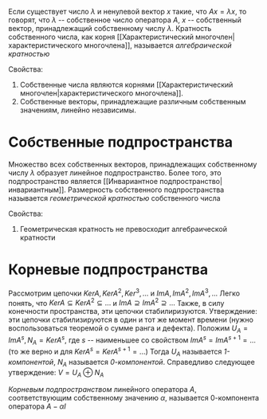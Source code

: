 Если существует число $\lambda$ и ненулевой вектор $x$ такие, что $Ax=\lambda x$, то говорят, что $\lambda$ -- собственное число оператора $A$, $x$ -- собственный вектор, принадлежащий собственному числу $\lambda$.
Кратность собственного числа, как корня [[Характеристический многочлен|характеристического многочлена]], называется *алгебраической кратностью*

Свойства:
1. Собственные числа являются корнями [[Характеристический многочлен|характеристического многочлена]].
2. Собственные векторы, принадлежащие различным собственным значениям, линейно независимы.

# Собственные подпространства
Множество всех собственных векторов, принадлежащих собственному числу $\lambda$ образует линейное подпространство. Более того, это подпространство  является [[Инвариантное подпространство|инвариантным]].
Размерность собственного подпространства называется *геометрической кратностью* собственного числа

Свойства:
1. Геометрическая кратность не превосходит алгебраической кратности
# Корневые подпространства
Рассмотрим цепочки $Ker A, Ker A^2, Ker^3, ...$ и  $Im A, Im A^2, Im A^3, ...$
Легко понять, что $Ker A \subseteq Ker A^2 \subseteq ...$ и $Im A \supseteq Im A^2 \supseteq ...$
Также, в силу конечности пространства, эти цепочки стабилиризуются. Утверждение: эти цепочки стабилизируются в один и тот же момент времени
(нужно воспользоваться теоремой о сумме ранга и дефекта).
Положим $U_A = Im A^s, N_A = Ker A^s$, где $s$ -- наименьшее со свойством $Im A^s = Im A^{s+1} = ...$ (то же верно и для $Ker A^s = Ker A^{s+1} = ...$)
Тогда $U_A$ называется *1-компонентой*, $N_A$ называется *0-компонентой*.
Справедливо следующее утверждение: $V = U_A \oplus N_A$

*Корневым подпространством* линейного оператора $A$, соответствующим собственному значению $\alpha$, называется 0-компонента оператора $A - \alpha I$

